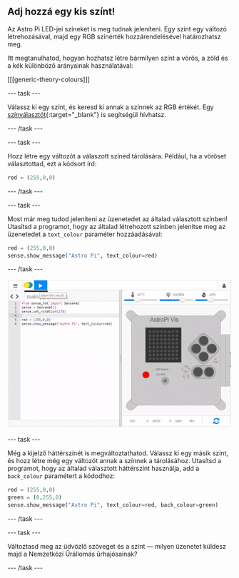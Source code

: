 ## Adj hozzá egy kis színt!

Az Astro Pi LED-jei színeket is meg tudnak jeleníteni. Egy színt egy változó létrehozásával, majd egy RGB színérték hozzárendelésével határozhatsz meg.

Itt megtanulhatod, hogyan hozhatsz létre bármilyen színt a vörös, a zöld és a kék különböző arányainak használatával:

[[[generic-theory-colours]]]

--- task ---

Válassz ki egy színt, és keresd ki annak a színnek az RGB értékét. Egy [színválasztót](https://www.w3schools.com/colors/colors_rgb.asp){:target="_blank"} is segítségül hívhatsz.

--- /task ---

--- task ---

Hozz létre egy változót a válaszott színed tárolására. Például, ha a vöröset választottad, ezt a kódsort írd:

```python
red = (255,0,0)
```

--- /task ---

--- task ---

Most már meg tudod jeleníteni az üzenetedet az általad választott színben! Utasítsd a programot, hogy az általad létrehozott színben jelenítse meg az üzenetedet a `text_colour` paraméter hozzáadásával:

```python
red = (255,0,0)
sense.show_message("Astro Pi", text_colour=red)
```

--- /task ---

![színes üzenetek megjelenítése](images/show-message-color.gif)

--- task ---

Még a kijelző háttérszínét is megváltoztathatod. Válassz ki egy másik színt, és hozz létre még egy változót annak a színnek a tárolásához. Utasítsd a programot, hogy az általad választott háttérszínt használja, add a `back_colour` paramétert a kódodhoz:

```python
red = (255,0,0)
green = (0,255,0)
sense.show_message("Astro Pi", text_colour=red, back_colour=green)
```

--- /task ---

--- task ---

Változtasd meg az üdvözlő szöveget és a színt — milyen üzenetet küldesz majd a Nemzetközi Űrállomás űrhajósainak?

--- /task ---
